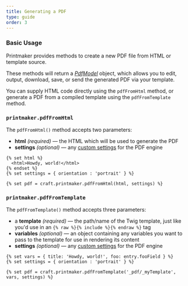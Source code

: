 ```yaml
---
title: Generating a PDF
type: guide
order: 3
---
```


### Basic Usage

Printmaker provides methods to create a new PDF file from HTML or template source.

These methods will return a *[PdfModel](/guide/working-with-pdfs.html)* object, which allows you to edit, output, download, save, or send the generated PDF via your template.

You can supply HTML code directly using the `pdfFromHtml` method, or generate a PDF from a compiled template using the `pdfFromTemplate` method.


### `printmaker.pdfFromHtml`

The `pdfFromHtml()` method accepts two parameters:

* **html** _(required)_ &mdash; the HTML which will be used to generate the PDF
* **settings** _(optional)_ &mdash; any [custom settings](/guide/customizing-generated-pdfs.html#Instance-Specific-Parameters) for the PDF engine

```twig
{% set html %}
  <html>Howdy, world!</html>
{% endset %}
{% set settings = { orientation : 'portrait' } %}
 
{% set pdf = craft.printmaker.pdfFromHtml(html, settings) %}
```

### `printmaker.pdfFromTemplate`

The `pdfFromTemplate()` method accepts three parameters:

- a **template** _(required)_ &mdash; the path/name of the Twig template, just like you'd use in an `{% raw %}{% include %}{% endraw %}` tag
- **variables** _(optional)_ &mdash; an object containing any variables you want to pass to the template for use in rendering its content
- **settings** _(optional)_ &mdash; any [custom settings](/guide/customizing-generated-pdfs.html#Instance-Specific-Parameters) for the PDF engine

```twig
{% set vars = { title: 'Howdy, world!', foo: entry.fooField } %}
{% set settings = { orientation : 'portrait' } %}
 
{% set pdf = craft.printmaker.pdfFromTemplate('_pdf/_myTemplate', vars, settings) %}
```
